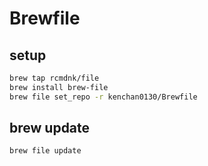 # Brewfile

## setup

```sh
brew tap rcmdnk/file
brew install brew-file
brew file set_repo -r kenchan0130/Brewfile
```

## brew update

```sh
brew file update
```

